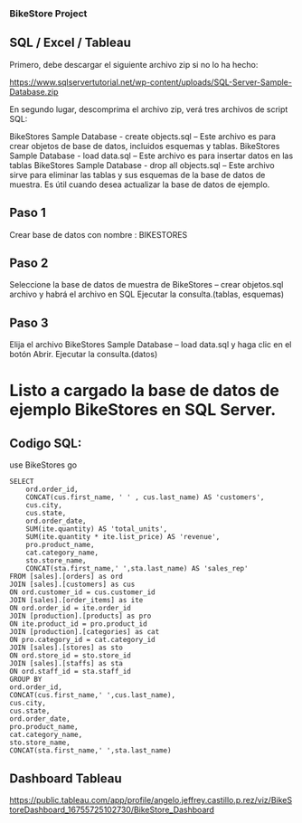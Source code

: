 ### BikeStore Project
## SQL / Excel / Tableau

Primero, debe descargar el siguiente archivo zip si no lo ha hecho:

https://www.sqlservertutorial.net/wp-content/uploads/SQL-Server-Sample-Database.zip


En segundo lugar, descomprima el archivo zip, verá tres archivos de script SQL:

 BikeStores Sample Database - create objects.sql – Este archivo es para crear objetos de base de datos, incluidos esquemas y tablas.
 BikeStores Sample Database - load data.sql – Este archivo es para insertar datos en las tablas
 BikeStores Sample Database - drop all objects.sql – Este archivo sirve para eliminar las tablas y sus esquemas de la base de datos de muestra. Es útil cuando desea actualizar la base de datos de ejemplo.

## Paso 1

Crear base de datos con nombre : BIKESTORES

## Paso 2

Seleccione la base de datos de muestra de BikeStores – crear objetos.sql archivo y habrá el archivo en SQL
Ejecutar la consulta.(tablas, esquemas)

## Paso 3 

Elija el archivo BikeStores Sample Database – load data.sql y haga clic en el botón Abrir.
Ejecutar la consulta.(datos)

# Listo a cargado la base de datos de ejemplo BikeStores en SQL Server.


## Codigo SQL:
use BikeStores
go

	SELECT 
		ord.order_id,
		CONCAT(cus.first_name, ' ' , cus.last_name) AS 'customers',
	 	cus.city,
	 	cus.state,
	 	ord.order_date,
	 	SUM(ite.quantity) AS 'total_units',
	 	SUM(ite.quantity * ite.list_price) AS 'revenue',
	 	pro.product_name,
	 	cat.category_name,
	 	sto.store_name,
	 	CONCAT(sta.first_name,' ',sta.last_name) AS 'sales_rep'
	FROM [sales].[orders] as ord
	JOIN [sales].[customers] as cus
	ON ord.customer_id = cus.customer_id
	JOIN [sales].[order_items] as ite
	ON ord.order_id = ite.order_id
	JOIN [production].[products] as pro
	ON ite.product_id = pro.product_id
	JOIN [production].[categories] as cat
	ON pro.category_id = cat.category_id
	JOIN [sales].[stores] as sto
	ON ord.store_id = sto.store_id
	JOIN [sales].[staffs] as sta
	ON ord.staff_id = sta.staff_id
	GROUP BY
	ord.order_id,
	CONCAT(cus.first_name,' ',cus.last_name),
	cus.city,
	cus.state,
	ord.order_date,
	pro.product_name,
	cat.category_name,
	sto.store_name,
	CONCAT(sta.first_name,' ',sta.last_name)
	

## Dashboard Tableau 
 https://public.tableau.com/app/profile/angelo.jeffrey.castillo.p.rez/viz/BikeStoreDashboard_16755725102730/BikeStore_Dashboard


